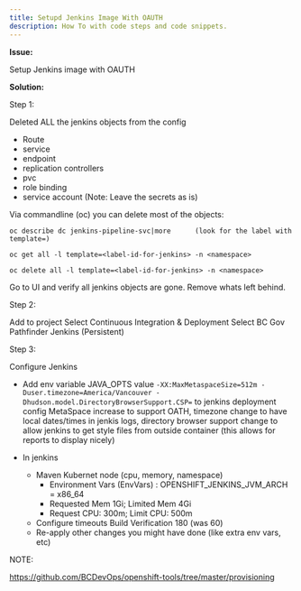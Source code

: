 ```yaml
---
title: Setupd Jenkins Image With OAUTH
description: How To with code steps and code snippets.
---
```

**Issue:**

Setup Jenkins image with OAUTH

**Solution:**

Step 1:

Deleted ALL the jenkins objects from the config 
- Route
- service
- endpoint
- replication controllers
- pvc
- role binding
- service account
(Note: Leave the secrets as is)

Via commandline (oc) you can delete most of the objects:

`oc describe dc jenkins-pipeline-svc|more      (look for the label with template=)`

`oc get all -l template=<label-id-for-jenkins> -n <namespace>`

`oc delete all -l template=<label-id-for-jenkins> -n <namespace>`

Go to UI and verify all jenkins objects are gone. Remove whats left behind.

Step 2:

Add to project
Select Continuous Integration & Deployment
Select BC Gov Pathfinder Jenkins (Persistent)

Step 3:

Configure Jenkins 
* Add env variable JAVA_OPTS value 
  `-XX:MaxMetaspaceSize=512m -Duser.timezone=America/Vancouver -Dhudson.model.DirectoryBrowserSupport.CSP=`
to jenkins deployment config
MetaSpace increase to support OATH, timezone change to have local dates/times in jenkis logs, directory browser support change to allow jenkins to get style files from outside container (this allows for reports to display nicely)

* In jenkins
    * Maven Kubernet node (cpu, memory, namespace)
       * Environment Vars (EnvVars) : OPENSHIFT_JENKINS_JVM_ARCH = x86_64
       * Requested Mem 1Gi; Limited Mem 4Gi
       * Request CPU: 300m; Limit CPU: 500m
    * Configure timeouts
      Build Verification 180 (was 60)
    * Re-apply other changes you might have done (like extra env vars, etc)

NOTE:

https://github.com/BCDevOps/openshift-tools/tree/master/provisioning


